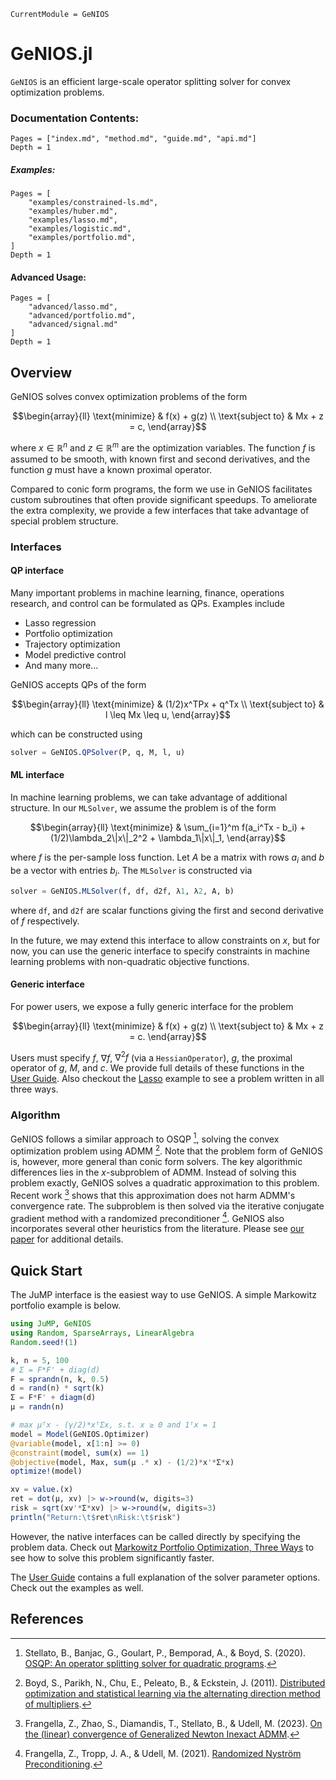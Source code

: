 ```@meta
CurrentModule = GeNIOS
```

# GeNIOS.jl
`GeNIOS` is an efficient large-scale operator splitting solver for convex 
optimization problems.

### Documentation Contents:
```@contents
Pages = ["index.md", "method.md", "guide.md", "api.md"]
Depth = 1
```
##### Examples:
```@contents
Pages = [
    "examples/constrained-ls.md",
    "examples/huber.md",
    "examples/lasso.md",
    "examples/logistic.md",
    "examples/portfolio.md",
]
Depth = 1
```

#### Advanced Usage:
```@contents
Pages = [
    "advanced/lasso.md",
    "advanced/portfolio.md",
    "advanced/signal.md"
]
Depth = 1
```


## Overview

GeNIOS solves convex optimization problems of the form

```math
\begin{array}{ll}
\text{minimize}     & f(x) + g(z) \\
\text{subject to}   & Mx + z = c,
\end{array}
```
where $x \in \mathbb{R}^n$ and $z \in \mathbb{R}^m$ are the optimization variables.
The function $f$ is assumed to be smooth, with known first and second derivatives,
and the function $g$ must have a known proximal operator.

Compared to conic form programs, the form we use in GeNIOS facilitates custom 
subroutines that often provide significant speedups. To ameliorate the extra 
complexity, we provide a few interfaces that take advantage of special problem
structure.

### Interfaces

#### QP interface
Many important problems in machine learning, finance, operations research, and control
can be formulated as QPs. Examples include
- Lasso regression
- Portfolio optimization
- Trajectory optimization
- Model predictive control
- And many more...

GeNIOS accepts QPs of the form
```math
\begin{array}{ll}
\text{minimize}     & (1/2)x^TPx + q^Tx \\
\text{subject to}   & l \leq Mx \leq u,
\end{array}
```
which can be constructed using
```julia
solver = GeNIOS.QPSolver(P, q, M, l, u)
```

#### ML interface
In machine learning problems, we can take advantage of additional structure.
In our `MLSolver`, we assume the problem is of the form
```math
\begin{array}{ll}
\text{minimize}     & \sum_{i=1}^m f(a_i^Tx - b_i) + (1/2)\lambda_2\|x\|_2^2 + \lambda_1\|x\|_1,
\end{array}
```
where $f$ is the per-sample loss function. Let $A$ be a matrix with rows $a_i$
and $b$ be a vector with entries $b_i$. The `MLSolver` is constructed via
```julia
solver = GeNIOS.MLSolver(f, df, d2f, λ1, λ2, A, b)
```
where `df`, and `d2f` are scalar functions giving the first and second derivative
of $f$ respectively.

In the future, we may extend this interface to allow constraints on $x$, but for
now, you can use the generic interface to specify constraints in machine learning
problems with non-quadratic objective functions.


#### Generic interface
For power users, we expose a fully generic interface for the problem
```math
\begin{array}{ll}
\text{minimize}     & f(x) + g(z) \\
\text{subject to}   & Mx + z = c.
\end{array}
```
Users must specify $f$, $\nabla f$, $\nabla^2 f$ (via a `HessianOperator`), 
$g$, the proximal operator of $g$, $M$, and $c$. We provide full details of these
functions in the [User Guide](@ref). Also checkout the [Lasso](@ref) example to 
see a problem written in all three ways.

### Algorithm
GeNIOS follows a similar approach to OSQP [^1], solving the convex optimization
problem using ADMM [^2]. Note that the problem form of GeNIOS is, however, more 
general than conic form solvers. The key algorithmic differences lies in the 
$x$-subproblem of ADMM. Instead of solving this problem exactly, GeNIOS solves a
quadratic approximation to this problem. Recent work [^3] shows that this 
approximation does not harm ADMM's convergence rate. The subproblem is then solved
via the iterative conjugate gradient method with a randomized preconditioner [^4].
GeNIOS also incorporates several other heuristics from the literature. Please
see [our paper]() for additional details.

## Quick Start
The JuMP interface is the easiest way to use GeNIOS.
A simple Markowitz portfolio example is below.
```julia
using JuMP, GeNIOS
using Random, SparseArrays, LinearAlgebra
Random.seed!(1)

k, n = 5, 100
# Σ = F*F' + diag(d)
F = sprandn(n, k, 0.5)
d = rand(n) * sqrt(k)
Σ = F*F' + diagm(d)
μ = randn(n)

# max μᵀx - (γ/2)*xᵀΣx, s.t. x ≥ 0 and 1ᵀx = 1
model = Model(GeNIOS.Optimizer)
@variable(model, x[1:n] >= 0)
@constraint(model, sum(x) == 1)
@objective(model, Max, sum(μ .* x) - (1/2)*x'*Σ*x)
optimize!(model)

xv = value.(x)
ret = dot(μ, xv) |> w->round(w, digits=3)
risk = sqrt(xv'*Σ*xv) |> w->round(w, digits=3)
println("Return:\t$ret\nRisk:\t$risk")

```

However, the native interfaces can be called directly by specifying the problem
data. Check out [Markowitz Portfolio Optimization, Three Ways](@ref) to see how
to solve this problem significantly faster.

The [User Guide](@ref) contains a full explanation of the solver parameter
options. Check out the examples as well.


## References
[^1]: Stellato, B., Banjac, G., Goulart, P., Bemporad, A., & Boyd, S. (2020). [OSQP: An operator splitting solver for quadratic programs](https://osqp.org). 

[^2]: Boyd, S., Parikh, N., Chu, E., Peleato, B., & Eckstein, J. (2011). [Distributed optimization and statistical learning via the alternating direction method of multipliers](https://stanford.edu/~boyd/admm.html).

[^3]: Frangella, Z., Zhao, S., Diamandis, T., Stellato, B., & Udell, M. (2023). [On the (linear) convergence of Generalized Newton Inexact ADMM](https://arxiv.org/abs/2302.03863).

[^4]: Frangella, Z., Tropp, J. A., & Udell, M. (2021). [Randomized Nyström Preconditioning](https://arxiv.org/abs/2110.02820).